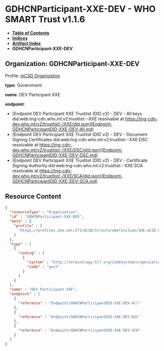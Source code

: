 # GDHCNParticipant-XXE-DEV - WHO SMART Trust v1.1.6

* [**Table of Contents**](toc.md)
* [**Indices**](indices.md)
* [**Artifact Index**](artifacts.md)
* **GDHCNParticipant-XXE-DEV**

## Organization: GDHCNParticipant-XXE-DEV

Profile: [mCSD Organization](https://profiles.ihe.net/ITI/mCSD/4.0.0/StructureDefinition-IHE.mCSD.Organization.html)

**type**: Government

**name**: DEV Participant XXE

**endpoint**: 

* [Endpoint DEV Participant XXE Trustlist (DID v2) - DEV - All keys did:web:tng-cdn.who.int:v2:trustlist:-:XXE resolvable at https://tng-cdn-dev.who.int/v2/trustlist/-/XXE/did.json](Endpoint-GDHCNParticipantDID-XXE-DEV-All.md)
* [Endpoint DEV Participant XXE Trustlist (DID v2) - DEV - Document Signing Certificates did:web:tng-cdn.who.int:v2:trustlist:-:XXE:DSC resolvable at https://tng-cdn-dev.who.int/v2/trustlist/-/XXE/DSC/did.json](Endpoint-GDHCNParticipantDID-XXE-DEV-DSC.md)
* [Endpoint DEV Participant XXE Trustlist (DID v2) - DEV - Certificate Signing Authority did:web:tng-cdn.who.int:v2:trustlist:-:XXE:SCA resolvable at https://tng-cdn-dev.who.int/v2/trustlist/-/XXE/SCA/did.json](Endpoint-GDHCNParticipantDID-XXE-DEV-SCA.md)



## Resource Content

```json
{
  "resourceType" : "Organization",
  "id" : "GDHCNParticipant-XXE-DEV",
  "meta" : {
    "profile" : [
      "https://profiles.ihe.net/ITI/mCSD/StructureDefinition/IHE.mCSD.Organization"
    ]
  },
  "type" : [
    {
      "coding" : [
        {
          "system" : "http://terminology.hl7.org/CodeSystem/organization-type",
          "code" : "govt"
        }
      ]
    }
  ],
  "name" : "DEV Participant XXE",
  "endpoint" : [
    {
      "reference" : "Endpoint/GDHCNParticipantDID-XXE-DEV-All"
    },
    {
      "reference" : "Endpoint/GDHCNParticipantDID-XXE-DEV-DSC"
    },
    {
      "reference" : "Endpoint/GDHCNParticipantDID-XXE-DEV-SCA"
    }
  ]
}

```
